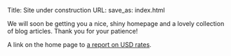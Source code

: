 Title: Site under construction
URL:
save_as: index.html

We will soon be getting you a nice, shiny homepage and a lovely collection of
blog articles. Thank you for your patience!

A link on the home page to [a report on USD
rates]({filename}/reports/usd_2y_10y_scatter.html).
